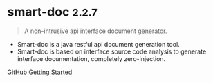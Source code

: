 
# smart-doc <small>2.2.7</small>


> A non-intrusive api interface document generator.

* Smart-doc is a java restful api document generation tool.
* Smart-doc is based on interface source code analysis to generate interface documentation, completely zero-injection.

[GitHub](https://github.com/smart-doc-group/smart-doc)
[Getting Started](#smart-doc)


